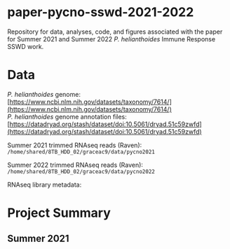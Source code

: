 # paper-pycno-sswd-2021-2022
Repository for data, analyses, code, and figures associated with the paper for Summer 2021 and Summer 2022 _P. helianthoides_ Immune Response SSWD work.

# Data

_P. helianthoides_ genome: [https://www.ncbi.nlm.nih.gov/datasets/taxonomy/7614/](https://www.ncbi.nlm.nih.gov/datasets/taxonomy/7614/)     
_P. helianthoides_ genome annotation files: [https://datadryad.org/stash/dataset/doi:10.5061/dryad.51c59zwfd](https://datadryad.org/stash/dataset/doi:10.5061/dryad.51c59zwfd)      

Summer 2021 trimmed RNAseq reads (Raven):   
`/home/shared/8TB_HDD_02/graceac9/data/pycno2021`

Summer 2022 trimmed RNAseq reads (Raven):     
`/home/shared/8TB_HDD_02/graceac9/data/pycno2022`

RNAseq library metadata:   

# Project Summary

## Summer 2021
